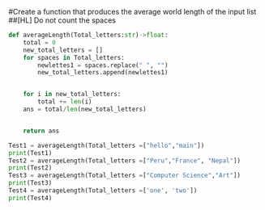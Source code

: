
#Create a function that produces the average world length of the input list
##[HL] Do not count the spaces

```.py
def averageLength(Total_letters:str)->float:
    total = 0
    new_total_letters = []
    for spaces in Total_letters:
        newlettes1 = spaces.replace(" ", "")
        new_total_letters.append(newlettes1)


    for i in new_total_letters:
        total += len(i)
    ans = total/len(new_total_letters)


    return ans

Test1 = averageLength(Total_letters =["hello","main"])
print(Test1)
Test2 = averageLength(Total_letters =["Peru","France", "Nepal"])
print(Test2)
Test3 = averageLength(Total_letters =["Computer Science","Art"])
print(Test3)
Test4 = averageLength(Total_letters =['one', 'two'])
print(Test4)
```
